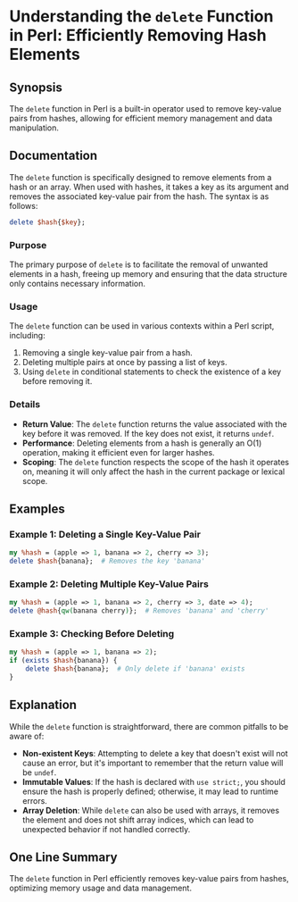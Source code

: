 <!--
Meta Description: # Understanding the `delete` Function in Perl: Efficiently Removing Hash Elements ## Synopsis The `delete` function in Perl is a built-in operator use...
Meta Keywords: hash, delete, key, banana, value
-->

# Understanding the `delete` Function in Perl: Efficiently Removing Hash Elements

## Synopsis
The `delete` function in Perl is a built-in operator used to remove key-value pairs from hashes, allowing for efficient memory management and data manipulation.

## Documentation
The `delete` function is specifically designed to remove elements from a hash or an array. When used with hashes, it takes a key as its argument and removes the associated key-value pair from the hash. The syntax is as follows:

```perl
delete $hash{$key};
```

### Purpose
The primary purpose of `delete` is to facilitate the removal of unwanted elements in a hash, freeing up memory and ensuring that the data structure only contains necessary information.

### Usage
The `delete` function can be used in various contexts within a Perl script, including:

1. Removing a single key-value pair from a hash.
2. Deleting multiple pairs at once by passing a list of keys.
3. Using `delete` in conditional statements to check the existence of a key before removing it.

### Details
- **Return Value**: The `delete` function returns the value associated with the key before it was removed. If the key does not exist, it returns `undef`.
- **Performance**: Deleting elements from a hash is generally an O(1) operation, making it efficient even for larger hashes.
- **Scoping**: The `delete` function respects the scope of the hash it operates on, meaning it will only affect the hash in the current package or lexical scope.

## Examples
### Example 1: Deleting a Single Key-Value Pair
```perl
my %hash = (apple => 1, banana => 2, cherry => 3);
delete $hash{banana};  # Removes the key 'banana'
```

### Example 2: Deleting Multiple Key-Value Pairs
```perl
my %hash = (apple => 1, banana => 2, cherry => 3, date => 4);
delete @hash{qw(banana cherry)};  # Removes 'banana' and 'cherry'
```

### Example 3: Checking Before Deleting
```perl
my %hash = (apple => 1, banana => 2);
if (exists $hash{banana}) {
    delete $hash{banana};  # Only delete if 'banana' exists
}
```

## Explanation
While the `delete` function is straightforward, there are common pitfalls to be aware of:

- **Non-existent Keys**: Attempting to delete a key that doesn't exist will not cause an error, but it's important to remember that the return value will be `undef`.
- **Immutable Values**: If the hash is declared with `use strict;`, you should ensure the hash is properly defined; otherwise, it may lead to runtime errors.
- **Array Deletion**: While `delete` can also be used with arrays, it removes the element and does not shift array indices, which can lead to unexpected behavior if not handled correctly.

## One Line Summary
The `delete` function in Perl efficiently removes key-value pairs from hashes, optimizing memory usage and data management.